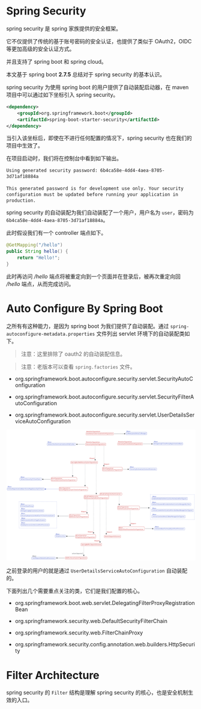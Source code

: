 # Spring Security

spring security 是 spring 家族提供的安全框架。

它不仅提供了传统的基于账号密码的安全认证，也提供了类似于 OAuth2，OIDC 等更加高级的安全认证方式。

并且支持了 spring boot 和 spring cloud。

本文基于 spring boot **2.7.5** 总结对于 spring security 的基本认识。

spring security 为使用 spring boot 的用户提供了自动装配启动器，在 maven 项目中可以通过如下坐标引入 spring security。

```xml
<dependency>
    <groupId>org.springframework.boot</groupId>
    <artifactId>spring-boot-starter-security</artifactId>
</dependency>
```

当引入该坐标后，即使在不进行任何配置的情况下，spring security 也在我们的项目中生效了。

在项目启动时，我们将在控制台中看到如下输出。

```text
Using generated security password: 6b4ca58e-4dd4-4aea-8705-3d71af18884a

This generated password is for development use only. Your security configuration must be updated before running your application in production.
```

spring security 的自动装配为我们自动装配了一个用户，用户名为 `user`，密码为 `6b4ca58e-4dd4-4aea-8705-3d71af18884a`。

此时假设我们有一个 controller 端点如下。

```java
@GetMapping("/hello")
public String hello() {
    return "Hello!";
}
```

此时再访问 */hello* 端点将被重定向到一个页面并在登录后，被再次重定向回 */hello* 端点，从而完成访问。



# Auto Configure By Spring Boot

之所有有这种能力，是因为 spring boot 为我们提供了自动装配。通过 `spring-autoconfigure-metadata.properties` 文件列出 servlet 环境下的自动装配类如下。

> 注意：这里排除了 oauth2 的自动装配信息。

> 注意：老版本可以查看 `spring.factories` 文件。

- org.springframework.boot.autoconfigure.security.servlet.SecurityAutoConfiguration

- org.springframework.boot.autoconfigure.security.servlet.SecurityFilterAutoConfiguration

- org.springframework.boot.autoconfigure.security.servlet.UserDetailsServiceAutoConfiguration

![spring security auto configure](./img/spring-security-auto-configuration-architecture.excalidraw.png)

之前登录的用户的就是通过 `UserDetailsServiceAutoConfiguration` 自动装配的。

下面列出几个需要重点关注的类，它们是我们配置的核心。

- org.springframework.boot.web.servlet.DelegatingFilterProxyRegistrationBean

- org.springframework.security.web.DefaultSecurityFilterChain

- org.springframework.security.web.FilterChainProxy

- org.springframework.security.config.annotation.web.builders.HttpSecurity



# Filter Architecture

spring security 的 `Filter` 结构是理解 spring security 的核心，也是安全机制生效的入口。